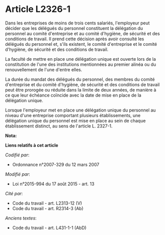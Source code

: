 # Article L2326-1

Dans les entreprises de moins de trois cents salariés, l'employeur peut décider que les délégués du personnel constituent la
délégation du personnel au comité d'entreprise et au comité d'hygiène, de sécurité et des conditions de travail. Il prend
cette décision après avoir consulté les délégués du personnel et, s'ils existent, le comité d'entreprise et le comité
d'hygiène, de sécurité et des conditions de travail.

La faculté de mettre en place une délégation unique est ouverte lors de la constitution de l'une des institutions mentionnées
au premier alinéa ou du renouvellement de l'une d'entre elles.

La durée du mandat des délégués du personnel, des membres du comité d'entreprise et du comité d'hygiène, de sécurité et des
conditions de travail peut être prorogée ou réduite dans la limite de deux années, de manière à ce que leur échéance coïncide
avec la date de mise en place de la délégation unique.

Lorsque l'employeur met en place une délégation unique du personnel au niveau d'une entreprise comportant plusieurs
établissements, une délégation unique du personnel est mise en place au sein de chaque établissement distinct, au sens de
l'article L. 2327-1.

**Nota:**



**Liens relatifs à cet article**

_Codifié par_:

  - Ordonnance n°2007-329 du 12 mars 2007

_Modifié par_:

  - Loi n°2015-994 du 17 août 2015 - art. 13

_Cité par_:

  - Code du travail - art. L2313-12 (V)
  - Code du travail - art. R2314-3 (Ab)

_Anciens textes_:

  - Code du travail - art. L431-1-1 (AbD)
